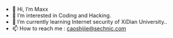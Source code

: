 - 👋 Hi, I’m Maxx
- 👀 I’m interested in Coding and Hacking.
- 🌱 I’m currently learning Internet security of XiDian University..
- 📫 How to reach me : caoshijie@sechnic.com

<!---
Your7Maxx/Your7Maxx is a ✨ special ✨ repository because its `README.md` (this file) appears on your GitHub profile.
You can click the Preview link to take a look at your changes.
--->

